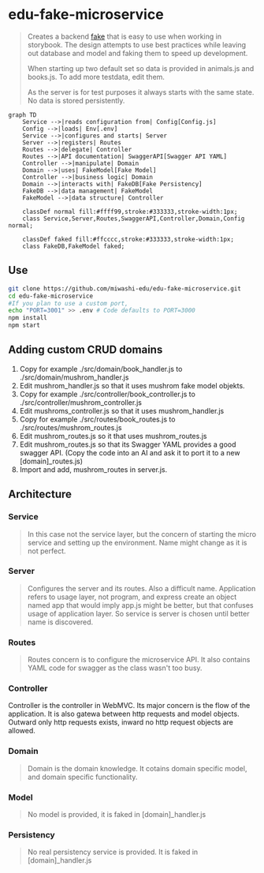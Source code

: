 # edu-fake-microservice

> Creates a backend [fake](https://martinfowler.com/bliki/TestDouble.html) that is easy to use when working in storybook.
> The design attempts to use best practices while leaving out database and model and faking them to speed up development.
>
> When starting up two default set so data is provided in animals.js and books.js. To add more testdata, edit them.
>
> As the server is for test purposes it always starts with the same state. No data is stored persistently.

```mermaid
graph TD
    Service -->|reads configuration from| Config[Config.js]
    Config -->|loads| Env[.env]
    Service -->|configures and starts| Server
    Server -->|registers| Routes
    Routes -->|delegate| Controller
    Routes -->|API documentation| SwaggerAPI[Swagger API YAML]
    Controller -->|manipulate| Domain
    Domain -->|uses| FakeModel[Fake Model]
    Controller -->|business logic| Domain
    Domain -->|interacts with| FakeDB[Fake Persistency]
    FakeDB -->|data management| FakeModel
    FakeModel -->|data structure| Controller

    classDef normal fill:#ffff99,stroke:#333333,stroke-width:1px;
    class Service,Server,Routes,SwaggerAPI,Controller,Domain,Config normal;

    classDef faked fill:#ffcccc,stroke:#333333,stroke-width:1px;
    class FakeDB,FakeModel faked;
```

## Use

```bash
git clone https://github.com/miwashi-edu/edu-fake-microservice.git
cd edu-fake-microservice
#If you plan to use a custom port,
echo "PORT=3001" >> .env # Code defaults to PORT=3000
npm install
npm start
```

## Adding custom CRUD domains

1. Copy for example ./src/domain/book_handler.js to ./src/domain/mushrom_handler.js
2. Edit mushrom_handler.js so that it uses mushrom fake model objekts.
3. Copy for example ./src/controller/book_controller.js to ./src/controller/mushrom_controller.js
4. Edit mushroms_controller.js so that it uses mushrom_handler.js
5. Copy for example ./src/routes/book_routes.js to ./src/routes/mushrom_routes.js
6. Edit mushrom_routes.js so it that uses mushrom_routes.js
7. Edit mushrom_routes.js so that its Swagger YAML provides a good swagger API. (Copy the code into an AI and ask it to port it to a new [domain]_routes.js)
8. Import and add, mushrom_routes in server.js.

## Architecture

### Service

> In this case not the service layer, but the concern of starting the micro service and setting up the environment. Name might change as it is not perfect.

### Server

> Configures the server and its routes. Also a difficult name. Application refers to usage layer, not program, and express create an object named app that would imply app.js might be better, but that confuses usage of application layer. So service is server is chosen until better name is discovered.

### Routes

> Routes concern is to configure the microservice API. It also contains YAML code for swagger as the class wasn't too busy.

### Controller

Controller is the controller in WebMVC. Its major concern is the flow of the application. It is also gatewa between http requests and model objects. Outward only http requests exists, inward no http request objects are allowed.

### Domain

> Domain is the domain knowledge. It cotains domain specific model, and domain specific functionality.

### Model

> No model is provided, it is faked in [domain]_handler.js

### Persistency

> No real persistency service is provided. It is faked in [domain]_handler.js
